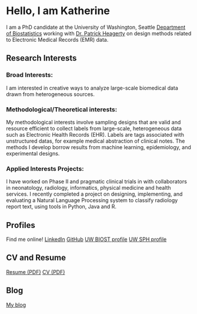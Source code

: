 # Hello, I am Katherine

I am a PhD candidate at the University of Washington, Seattle [Department of Biostatistics](https://www.biostat.washington.edu/) working with [Dr. Patrick Heagerty](http://faculty.washington.edu/heagerty/) on design methods related to Electronic Medical Records (EMR) data.

## Research Interests

### Broad Interests:
I am interested in creative ways to analyze large-scale biomedical data drawn from heterogeneous sources.

### Methodological/Theoretical interests:
My methodological interests involve sampling designs that are valid and resource efficient to collect labels from large-scale, heterogeneous data such as Electronic Health Records (EHR). Labels are tags associated with unstructured datas, for example medical abstraction of clinical notes. The methods I develop borrow results from machine learning, epidemiology, and experimental designs.

### Applied Interests Projects:
I have worked on Phase II and pragmatic clinical trials in with collaborators in neonatology, radiology, informatics, physical medicine and health services. I recently completed a project on designing, implementing, and evaluating a Natural Language Processing system to classify radiology report text, using tools in Python, Java and R.

## Profiles
Find me online!
[LinkedIn](https://linkedin.com/in/wlktan/)
[GitHub](https://github.com/wlktan/)
[UW BIOST profile](https://students.washington.edu/wlktan/)
[UW SPH profile](http://sph.washington.edu/prospective/grad_bio.asp?content_ID=7996)

## CV and Resume
[Resume (PDF)](resume.pdf)
[CV (PDF)](cv.pdf)

## Blog
[My blog](http://statistikat.weebly.com)

